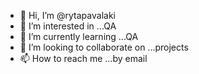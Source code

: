 - 👋 Hi, I’m @rytapavalaki
- 👀 I’m interested in ...QA
- 🌱 I’m currently learning ...QA
- 💞️ I’m looking to collaborate on ...projects
- 📫 How to reach me ...by email

<!---
rytapavalaki/rytapavalaki is a ✨ special ✨ repository because its `README.md` (this file) appears on your GitHub profile.
You can click the Preview link to take a look at your changes.
--->
